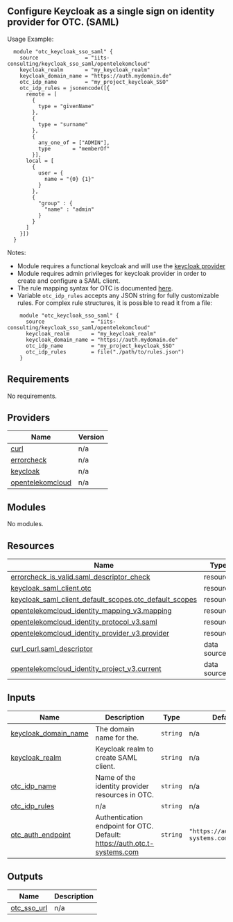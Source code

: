 ## Configure Keycloak as a single sign on identity provider for OTC. (SAML)

Usage Example:

```hcl
  module "otc_keycloak_sso_saml" {
    source               = "iits-consulting/keycloak_sso_saml/opentelekomcloud"
    keycloak_realm       = "my_keycloak_realm"
    keycloak_domain_name = "https://auth.mydomain.de"
    otc_idp_name         = "my_project_keycloak_SSO"
    otc_idp_rules = jsonencode([{
      remote = [
        {
          type = "givenName"
        },
        {
          type = "surname"
        },
        {
          any_one_of = ["ADMIN"],
          type       = "memberOf"
        }],
      local = [
        {
          user = {
            name = "{0} {1}"
          }
        },
        {
          "group" : {
            "name" : "admin"
          }
        }
      ]
    }])
  }
```

Notes:

- Module requires a functional keycloak and will use the [keycloak provider](https://registry.terraform.io/providers/mrparkers/keycloak/latest/docs)
- Module requires admin privileges for keycloak provider in order to create and configure a SAML client.
- The rule mapping syntax for OTC is documented [here](https://docs.otc.t-systems.com/en-us/usermanual/iam/en-us_topic_0079620340.html).
- Variable `otc_idp_rules` accepts any JSON string for fully customizable rules. For complex rule structures, it is possible to read it from a file:

```hcl
    module "otc_keycloak_sso_saml" {
      source               = "iits-consulting/keycloak_sso_saml/opentelekomcloud"
      keycloak_realm       = "my_keycloak_realm"
      keycloak_domain_name = "https://auth.mydomain.de"
      otc_idp_name         = "my_project_keycloak_SSO"
      otc_idp_rules        = file("./path/to/rules.json")
    }
```

<!-- BEGIN_TF_DOCS -->

## Requirements

No requirements.

## Providers

| Name                                                                                    | Version |
| --------------------------------------------------------------------------------------- | ------- |
| <a name="provider_curl"></a> [curl](#provider_curl)                                     | n/a     |
| <a name="provider_errorcheck"></a> [errorcheck](#provider_errorcheck)                   | n/a     |
| <a name="provider_keycloak"></a> [keycloak](#provider_keycloak)                         | n/a     |
| <a name="provider_opentelekomcloud"></a> [opentelekomcloud](#provider_opentelekomcloud) | n/a     |

## Modules

No modules.

## Resources

| Name                                                                                                                                                                   | Type        |
| ---------------------------------------------------------------------------------------------------------------------------------------------------------------------- | ----------- |
| [errorcheck_is_valid.saml_descriptor_check](https://registry.terraform.io/providers/iits-consulting/errorcheck/latest/docs/resources/is_valid)                         | resource    |
| [keycloak_saml_client.otc](https://registry.terraform.io/providers/mrparkers/keycloak/latest/docs/resources/saml_client)                                               | resource    |
| [keycloak_saml_client_default_scopes.otc_default_scopes](https://registry.terraform.io/providers/mrparkers/keycloak/latest/docs/resources/saml_client_default_scopes)  | resource    |
| [opentelekomcloud_identity_mapping_v3.mapping](https://registry.terraform.io/providers/opentelekomcloud/opentelekomcloud/latest/docs/resources/identity_mapping_v3)    | resource    |
| [opentelekomcloud_identity_protocol_v3.saml](https://registry.terraform.io/providers/opentelekomcloud/opentelekomcloud/latest/docs/resources/identity_protocol_v3)     | resource    |
| [opentelekomcloud_identity_provider_v3.provider](https://registry.terraform.io/providers/opentelekomcloud/opentelekomcloud/latest/docs/resources/identity_provider_v3) | resource    |
| [curl_curl.saml_descriptor](https://registry.terraform.io/providers/anschoewe/curl/latest/docs/data-sources/curl)                                                      | data source |
| [opentelekomcloud_identity_project_v3.current](https://registry.terraform.io/providers/opentelekomcloud/opentelekomcloud/latest/docs/data-sources/identity_project_v3) | data source |

## Inputs

| Name                                                                                          | Description                                                              | Type     | Default                            | Required |
| --------------------------------------------------------------------------------------------- | ------------------------------------------------------------------------ | -------- | ---------------------------------- | :------: |
| <a name="input_keycloak_domain_name"></a> [keycloak_domain_name](#input_keycloak_domain_name) | The domain name for the.                                                 | `string` | n/a                                |   yes    |
| <a name="input_keycloak_realm"></a> [keycloak_realm](#input_keycloak_realm)                   | Keycloak realm to create SAML client.                                    | `string` | n/a                                |   yes    |
| <a name="input_otc_idp_name"></a> [otc_idp_name](#input_otc_idp_name)                         | Name of the identity provider resources in OTC.                          | `string` | n/a                                |   yes    |
| <a name="input_otc_idp_rules"></a> [otc_idp_rules](#input_otc_idp_rules)                      | n/a                                                                      | `string` | n/a                                |   yes    |
| <a name="input_otc_auth_endpoint"></a> [otc_auth_endpoint](#input_otc_auth_endpoint)          | Authentication endpoint for OTC. Default: https://auth.otc.t-systems.com | `string` | `"https://auth.otc.t-systems.com"` |    no    |

## Outputs

| Name                                                                 | Description |
| -------------------------------------------------------------------- | ----------- |
| <a name="output_otc_sso_url"></a> [otc_sso_url](#output_otc_sso_url) | n/a         |

<!-- END_TF_DOCS -->
